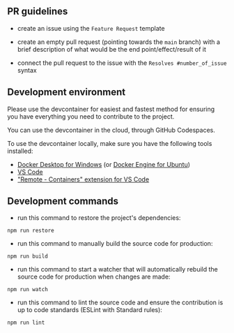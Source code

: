 ## PR guidelines

- create an issue using the `Feature Request` template 

- create an empty pull request (pointing towards the `main` branch) with a brief description of what would be the end point/effect/result of it

- connect the pull request to the issue with the `Resolves #number_of_issue` syntax

## Development environment

Please use the devcontainer for easiest and fastest method for ensuring you have everything you need to contribute to the project.

You can use the devcontainer in the cloud, through GitHub Codespaces.

To use the devcontainer locally, make sure you have the following tools installed:
- [Docker Desktop for Windows](https://www.docker.com/products/docker-desktop) (or [Docker Engine for Ubuntu](https://docs.docker.com/engine/install/ubuntu/))
- [VS Code](https://code.visualstudio.com/download)
- ["Remote - Containers" extension for VS Code](https://marketplace.visualstudio.com/items?itemName=ms-vscode-remote.remote-containers)

## Development commands

- run this command to restore the project's dependencies:
```
npm run restore
```

- run this command to manually build the source code for production:
```
npm run build
```

- run this command to start a watcher that will automatically rebuild the source code for production when changes are made:
```
npm run watch
```

- run this command to lint the source code and ensure the contribution is up to code standards (ESLint with Standard rules):
```
npm run lint
```